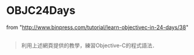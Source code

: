# OBJC24Days
from "http://www.binpress.com/tutorial/learn-objectivec-in-24-days/38"

##
>利用上述網頁提供的教學，練習Objective-C的程式語法．